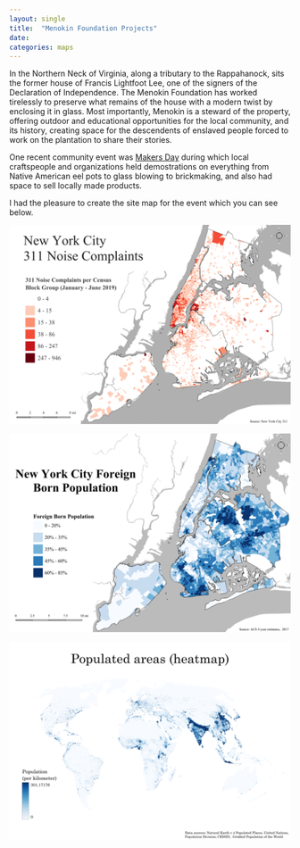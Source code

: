 ```yaml
---
layout: single
title:  "Menokin Foundation Projects"
date:   
categories: maps
---
```

In the Northern Neck of Virginia, along a tributary to the Rappahanock, sits the former house of Francis Lightfoot Lee, one of the signers of the Declaration of Independence. The Menokin Foundation has worked tirelessly to preserve what remains of the house with a modern twist by enclosing it in glass. Most importantly, Menokin is a steward of the property, offering outdoor and educational opportunities for the local community, and its history, creating space for the descendents of enslaved people forced to work on the plantation to share their stories. 

One recent community event was [Makers Day](https://www.menokin.org/makers-day-2024) during which local craftspeople and organizations held demostrations on everything from Native American eel pots to glass blowing to brickmaking, and also had space to sell locally made products. 

I had the pleasure to create the site map for the event which you can see below. 

![NYC Noise Complaints 2019 Jan - Jun](/assets/images/workshops_tutorials_maps/NYC_Noise_Complaints_2019_6month.png)

![NYC Foreign Born Population](/assets/images/workshops_tutorials_maps/nyc_foreign_born_pop.png)

![World Population (Density by km)](/assets/images/workshops_tutorials_maps/world_population_heatmap.png)
